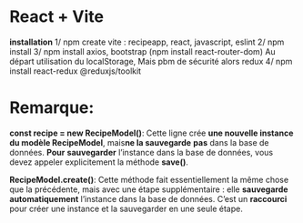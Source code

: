 # React + Vite

**installation**
1/ npm create vite : recipeapp, react, javascript, eslint
2/ npm install
3/ npm install axios, bootstrap (npm install react-router-dom)
Au départ utilisation du localStorage, Mais pbm de sécurité alors redux
4/ npm install react-redux @reduxjs/toolkit



# Remarque:

**const recipe = new RecipeModel()**: 
Cette ligne crée **une nouvelle instance du modèle RecipeModel**, mais**ne la sauvegarde** **pas** dans la base de données. **Pour** **sauvegarder** l’instance dans la base de données, vous devez appeler explicitement la méthode **save()**.

**RecipeModel.create()**: 
Cette méthode fait essentiellement la même chose que la précédente, mais avec une étape supplémentaire : elle **sauvegarde** **automatiquement** l’instance dans la base de données. C’est un **raccourci** pour créer une instance et la sauvegarder en une seule étape.
